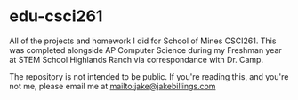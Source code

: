 # edu-csci261
All of the projects and homework I did for School of Mines CSCI261. This was completed alongside AP Computer Science during my Freshman year at STEM School Highlands Ranch via correspondance with Dr. Camp.

The repository is not intended to be public. If you're reading this, and you're not me, please email me at [mailto:jake@jakebillings.com](jake@jakebillings.com)
